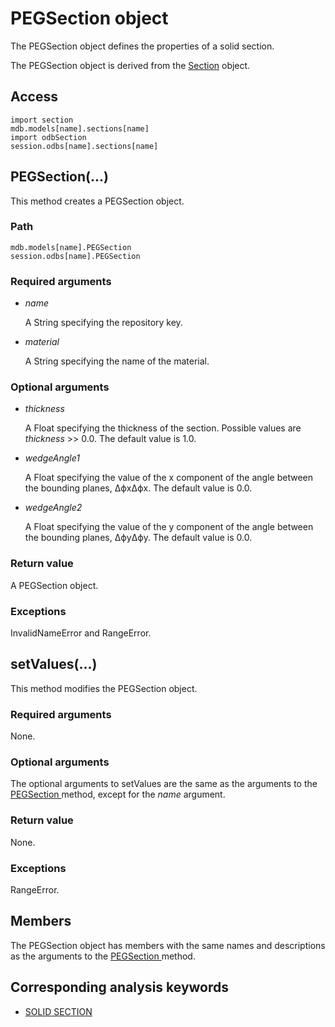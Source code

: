 # PEGSection object

The PEGSection object defines the properties of a solid section.

The PEGSection object is derived from the [Section](https://help.3ds.com/2022/english/DSSIMULIA_Established/SIMACAEKERRefMap/simaker-c-sectionpyc.htm?ContextScope=all) object.

## Access

```
import section
mdb.models[name].sections[name]
import odbSection
session.odbs[name].sections[name]
```

## PEGSection(...)



This method creates a PEGSection object.



### Path

```
mdb.models[name].PEGSection
session.odbs[name].PEGSection
```

### Required arguments

- *name*

  A String specifying the repository key.

- *material*

  A String specifying the name of the material.

### Optional arguments

- *thickness*

  A Float specifying the thickness of the section. Possible values are *thickness* >> 0.0. The default value is 1.0.

- *wedgeAngle1*

  A Float specifying the value of the x component of the angle between the bounding planes, ΔϕxΔ⁢ϕx. The default value is 0.0.

- *wedgeAngle2*

  A Float specifying the value of the y component of the angle between the bounding planes, ΔϕyΔ⁢ϕy. The default value is 0.0.

### Return value

A PEGSection object.

### Exceptions

InvalidNameError and RangeError.



## setValues(...)



This method modifies the PEGSection object.



### Required arguments

None.

### Optional arguments

The optional arguments to setValues are the same as the arguments to the [PEGSection ](https://help.3ds.com/2022/English/DSSIMULIA_Established/SIMACAEKERRefMap/simaker-c-pegsectionpyc.htm?ContextScope=all#simaker-pegsectionpegsectionpyc)method, except for the *name* argument.

### Return value

None.

### Exceptions

RangeError.



## Members

The PEGSection object has members with the same names and descriptions as the arguments to the [PEGSection ](https://help.3ds.com/2022/English/DSSIMULIA_Established/SIMACAEKERRefMap/simaker-c-pegsectionpyc.htm?ContextScope=all#simaker-pegsectionpegsectionpyc)method.



## Corresponding analysis keywords

- [SOLID SECTION](https://help.3ds.com/2022/English/DSSIMULIA_Established/SIMACAEKEYRefMap/simakey-r-solidsection.htm?ContextScope=all#simakey-r-solidsection)